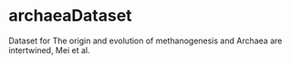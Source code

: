 # archaeaDataset

Dataset for The origin and evolution of methanogenesis and Archaea are intertwined, Mei et al.
